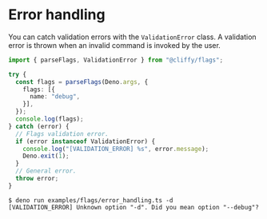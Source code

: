 # Error handling

You can catch validation errors with the `ValidationError` class. A validation
error is thrown when an invalid command is invoked by the user.

```typescript
import { parseFlags, ValidationError } from "@cliffy/flags";

try {
  const flags = parseFlags(Deno.args, {
    flags: [{
      name: "debug",
    }],
  });
  console.log(flags);
} catch (error) {
  // Flags validation error.
  if (error instanceof ValidationError) {
    console.log("[VALIDATION_ERROR] %s", error.message);
    Deno.exit(1);
  }
  // General error.
  throw error;
}
```

```console
$ deno run examples/flags/error_handling.ts -d
[VALIDATION_ERROR] Unknown option "-d". Did you mean option "--debug"?
```
